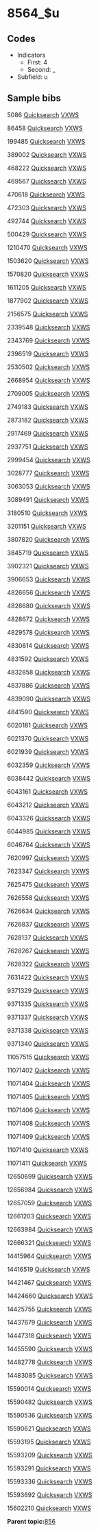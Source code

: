 # 8564\_$u

## Codes

-   Indicators
    -   First: 4
    -   Second: \_
-   Subfield: u

## Sample bibs

5086 [Quicksearch](https://search.library.yale.edu/catalog/5086) [VXWS](http://prodorbis.library.yale.edu:7014/vxws/GetHoldingsService?bibId=5086)

86458 [Quicksearch](https://search.library.yale.edu/catalog/86458) [VXWS](http://prodorbis.library.yale.edu:7014/vxws/GetHoldingsService?bibId=86458)

199485 [Quicksearch](https://search.library.yale.edu/catalog/199485) [VXWS](http://prodorbis.library.yale.edu:7014/vxws/GetHoldingsService?bibId=199485)

389002 [Quicksearch](https://search.library.yale.edu/catalog/389002) [VXWS](http://prodorbis.library.yale.edu:7014/vxws/GetHoldingsService?bibId=389002)

468222 [Quicksearch](https://search.library.yale.edu/catalog/468222) [VXWS](http://prodorbis.library.yale.edu:7014/vxws/GetHoldingsService?bibId=468222)

469567 [Quicksearch](https://search.library.yale.edu/catalog/469567) [VXWS](http://prodorbis.library.yale.edu:7014/vxws/GetHoldingsService?bibId=469567)

470618 [Quicksearch](https://search.library.yale.edu/catalog/470618) [VXWS](http://prodorbis.library.yale.edu:7014/vxws/GetHoldingsService?bibId=470618)

472303 [Quicksearch](https://search.library.yale.edu/catalog/472303) [VXWS](http://prodorbis.library.yale.edu:7014/vxws/GetHoldingsService?bibId=472303)

492744 [Quicksearch](https://search.library.yale.edu/catalog/492744) [VXWS](http://prodorbis.library.yale.edu:7014/vxws/GetHoldingsService?bibId=492744)

500429 [Quicksearch](https://search.library.yale.edu/catalog/500429) [VXWS](http://prodorbis.library.yale.edu:7014/vxws/GetHoldingsService?bibId=500429)

1210470 [Quicksearch](https://search.library.yale.edu/catalog/1210470) [VXWS](http://prodorbis.library.yale.edu:7014/vxws/GetHoldingsService?bibId=1210470)

1503620 [Quicksearch](https://search.library.yale.edu/catalog/1503620) [VXWS](http://prodorbis.library.yale.edu:7014/vxws/GetHoldingsService?bibId=1503620)

1570820 [Quicksearch](https://search.library.yale.edu/catalog/1570820) [VXWS](http://prodorbis.library.yale.edu:7014/vxws/GetHoldingsService?bibId=1570820)

1611205 [Quicksearch](https://search.library.yale.edu/catalog/1611205) [VXWS](http://prodorbis.library.yale.edu:7014/vxws/GetHoldingsService?bibId=1611205)

1877902 [Quicksearch](https://search.library.yale.edu/catalog/1877902) [VXWS](http://prodorbis.library.yale.edu:7014/vxws/GetHoldingsService?bibId=1877902)

2156575 [Quicksearch](https://search.library.yale.edu/catalog/2156575) [VXWS](http://prodorbis.library.yale.edu:7014/vxws/GetHoldingsService?bibId=2156575)

2339548 [Quicksearch](https://search.library.yale.edu/catalog/2339548) [VXWS](http://prodorbis.library.yale.edu:7014/vxws/GetHoldingsService?bibId=2339548)

2343769 [Quicksearch](https://search.library.yale.edu/catalog/2343769) [VXWS](http://prodorbis.library.yale.edu:7014/vxws/GetHoldingsService?bibId=2343769)

2396519 [Quicksearch](https://search.library.yale.edu/catalog/2396519) [VXWS](http://prodorbis.library.yale.edu:7014/vxws/GetHoldingsService?bibId=2396519)

2530502 [Quicksearch](https://search.library.yale.edu/catalog/2530502) [VXWS](http://prodorbis.library.yale.edu:7014/vxws/GetHoldingsService?bibId=2530502)

2668954 [Quicksearch](https://search.library.yale.edu/catalog/2668954) [VXWS](http://prodorbis.library.yale.edu:7014/vxws/GetHoldingsService?bibId=2668954)

2709005 [Quicksearch](https://search.library.yale.edu/catalog/2709005) [VXWS](http://prodorbis.library.yale.edu:7014/vxws/GetHoldingsService?bibId=2709005)

2749183 [Quicksearch](https://search.library.yale.edu/catalog/2749183) [VXWS](http://prodorbis.library.yale.edu:7014/vxws/GetHoldingsService?bibId=2749183)

2873182 [Quicksearch](https://search.library.yale.edu/catalog/2873182) [VXWS](http://prodorbis.library.yale.edu:7014/vxws/GetHoldingsService?bibId=2873182)

2917469 [Quicksearch](https://search.library.yale.edu/catalog/2917469) [VXWS](http://prodorbis.library.yale.edu:7014/vxws/GetHoldingsService?bibId=2917469)

2937751 [Quicksearch](https://search.library.yale.edu/catalog/2937751) [VXWS](http://prodorbis.library.yale.edu:7014/vxws/GetHoldingsService?bibId=2937751)

2999454 [Quicksearch](https://search.library.yale.edu/catalog/2999454) [VXWS](http://prodorbis.library.yale.edu:7014/vxws/GetHoldingsService?bibId=2999454)

3028777 [Quicksearch](https://search.library.yale.edu/catalog/3028777) [VXWS](http://prodorbis.library.yale.edu:7014/vxws/GetHoldingsService?bibId=3028777)

3063053 [Quicksearch](https://search.library.yale.edu/catalog/3063053) [VXWS](http://prodorbis.library.yale.edu:7014/vxws/GetHoldingsService?bibId=3063053)

3089491 [Quicksearch](https://search.library.yale.edu/catalog/3089491) [VXWS](http://prodorbis.library.yale.edu:7014/vxws/GetHoldingsService?bibId=3089491)

3180510 [Quicksearch](https://search.library.yale.edu/catalog/3180510) [VXWS](http://prodorbis.library.yale.edu:7014/vxws/GetHoldingsService?bibId=3180510)

3201151 [Quicksearch](https://search.library.yale.edu/catalog/3201151) [VXWS](http://prodorbis.library.yale.edu:7014/vxws/GetHoldingsService?bibId=3201151)

3807820 [Quicksearch](https://search.library.yale.edu/catalog/3807820) [VXWS](http://prodorbis.library.yale.edu:7014/vxws/GetHoldingsService?bibId=3807820)

3845719 [Quicksearch](https://search.library.yale.edu/catalog/3845719) [VXWS](http://prodorbis.library.yale.edu:7014/vxws/GetHoldingsService?bibId=3845719)

3902321 [Quicksearch](https://search.library.yale.edu/catalog/3902321) [VXWS](http://prodorbis.library.yale.edu:7014/vxws/GetHoldingsService?bibId=3902321)

3906653 [Quicksearch](https://search.library.yale.edu/catalog/3906653) [VXWS](http://prodorbis.library.yale.edu:7014/vxws/GetHoldingsService?bibId=3906653)

4826656 [Quicksearch](https://search.library.yale.edu/catalog/4826656) [VXWS](http://prodorbis.library.yale.edu:7014/vxws/GetHoldingsService?bibId=4826656)

4826680 [Quicksearch](https://search.library.yale.edu/catalog/4826680) [VXWS](http://prodorbis.library.yale.edu:7014/vxws/GetHoldingsService?bibId=4826680)

4828672 [Quicksearch](https://search.library.yale.edu/catalog/4828672) [VXWS](http://prodorbis.library.yale.edu:7014/vxws/GetHoldingsService?bibId=4828672)

4829578 [Quicksearch](https://search.library.yale.edu/catalog/4829578) [VXWS](http://prodorbis.library.yale.edu:7014/vxws/GetHoldingsService?bibId=4829578)

4830614 [Quicksearch](https://search.library.yale.edu/catalog/4830614) [VXWS](http://prodorbis.library.yale.edu:7014/vxws/GetHoldingsService?bibId=4830614)

4831592 [Quicksearch](https://search.library.yale.edu/catalog/4831592) [VXWS](http://prodorbis.library.yale.edu:7014/vxws/GetHoldingsService?bibId=4831592)

4832858 [Quicksearch](https://search.library.yale.edu/catalog/4832858) [VXWS](http://prodorbis.library.yale.edu:7014/vxws/GetHoldingsService?bibId=4832858)

4837886 [Quicksearch](https://search.library.yale.edu/catalog/4837886) [VXWS](http://prodorbis.library.yale.edu:7014/vxws/GetHoldingsService?bibId=4837886)

4839090 [Quicksearch](https://search.library.yale.edu/catalog/4839090) [VXWS](http://prodorbis.library.yale.edu:7014/vxws/GetHoldingsService?bibId=4839090)

4841590 [Quicksearch](https://search.library.yale.edu/catalog/4841590) [VXWS](http://prodorbis.library.yale.edu:7014/vxws/GetHoldingsService?bibId=4841590)

6020181 [Quicksearch](https://search.library.yale.edu/catalog/6020181) [VXWS](http://prodorbis.library.yale.edu:7014/vxws/GetHoldingsService?bibId=6020181)

6021370 [Quicksearch](https://search.library.yale.edu/catalog/6021370) [VXWS](http://prodorbis.library.yale.edu:7014/vxws/GetHoldingsService?bibId=6021370)

6021939 [Quicksearch](https://search.library.yale.edu/catalog/6021939) [VXWS](http://prodorbis.library.yale.edu:7014/vxws/GetHoldingsService?bibId=6021939)

6032359 [Quicksearch](https://search.library.yale.edu/catalog/6032359) [VXWS](http://prodorbis.library.yale.edu:7014/vxws/GetHoldingsService?bibId=6032359)

6038442 [Quicksearch](https://search.library.yale.edu/catalog/6038442) [VXWS](http://prodorbis.library.yale.edu:7014/vxws/GetHoldingsService?bibId=6038442)

6043161 [Quicksearch](https://search.library.yale.edu/catalog/6043161) [VXWS](http://prodorbis.library.yale.edu:7014/vxws/GetHoldingsService?bibId=6043161)

6043212 [Quicksearch](https://search.library.yale.edu/catalog/6043212) [VXWS](http://prodorbis.library.yale.edu:7014/vxws/GetHoldingsService?bibId=6043212)

6043326 [Quicksearch](https://search.library.yale.edu/catalog/6043326) [VXWS](http://prodorbis.library.yale.edu:7014/vxws/GetHoldingsService?bibId=6043326)

6044985 [Quicksearch](https://search.library.yale.edu/catalog/6044985) [VXWS](http://prodorbis.library.yale.edu:7014/vxws/GetHoldingsService?bibId=6044985)

6046764 [Quicksearch](https://search.library.yale.edu/catalog/6046764) [VXWS](http://prodorbis.library.yale.edu:7014/vxws/GetHoldingsService?bibId=6046764)

7620997 [Quicksearch](https://search.library.yale.edu/catalog/7620997) [VXWS](http://prodorbis.library.yale.edu:7014/vxws/GetHoldingsService?bibId=7620997)

7623347 [Quicksearch](https://search.library.yale.edu/catalog/7623347) [VXWS](http://prodorbis.library.yale.edu:7014/vxws/GetHoldingsService?bibId=7623347)

7625475 [Quicksearch](https://search.library.yale.edu/catalog/7625475) [VXWS](http://prodorbis.library.yale.edu:7014/vxws/GetHoldingsService?bibId=7625475)

7626558 [Quicksearch](https://search.library.yale.edu/catalog/7626558) [VXWS](http://prodorbis.library.yale.edu:7014/vxws/GetHoldingsService?bibId=7626558)

7626634 [Quicksearch](https://search.library.yale.edu/catalog/7626634) [VXWS](http://prodorbis.library.yale.edu:7014/vxws/GetHoldingsService?bibId=7626634)

7626837 [Quicksearch](https://search.library.yale.edu/catalog/7626837) [VXWS](http://prodorbis.library.yale.edu:7014/vxws/GetHoldingsService?bibId=7626837)

7628137 [Quicksearch](https://search.library.yale.edu/catalog/7628137) [VXWS](http://prodorbis.library.yale.edu:7014/vxws/GetHoldingsService?bibId=7628137)

7628267 [Quicksearch](https://search.library.yale.edu/catalog/7628267) [VXWS](http://prodorbis.library.yale.edu:7014/vxws/GetHoldingsService?bibId=7628267)

7628322 [Quicksearch](https://search.library.yale.edu/catalog/7628322) [VXWS](http://prodorbis.library.yale.edu:7014/vxws/GetHoldingsService?bibId=7628322)

7631422 [Quicksearch](https://search.library.yale.edu/catalog/7631422) [VXWS](http://prodorbis.library.yale.edu:7014/vxws/GetHoldingsService?bibId=7631422)

9371329 [Quicksearch](https://search.library.yale.edu/catalog/9371329) [VXWS](http://prodorbis.library.yale.edu:7014/vxws/GetHoldingsService?bibId=9371329)

9371335 [Quicksearch](https://search.library.yale.edu/catalog/9371335) [VXWS](http://prodorbis.library.yale.edu:7014/vxws/GetHoldingsService?bibId=9371335)

9371337 [Quicksearch](https://search.library.yale.edu/catalog/9371337) [VXWS](http://prodorbis.library.yale.edu:7014/vxws/GetHoldingsService?bibId=9371337)

9371338 [Quicksearch](https://search.library.yale.edu/catalog/9371338) [VXWS](http://prodorbis.library.yale.edu:7014/vxws/GetHoldingsService?bibId=9371338)

9371340 [Quicksearch](https://search.library.yale.edu/catalog/9371340) [VXWS](http://prodorbis.library.yale.edu:7014/vxws/GetHoldingsService?bibId=9371340)

11057515 [Quicksearch](https://search.library.yale.edu/catalog/11057515) [VXWS](http://prodorbis.library.yale.edu:7014/vxws/GetHoldingsService?bibId=11057515)

11071402 [Quicksearch](https://search.library.yale.edu/catalog/11071402) [VXWS](http://prodorbis.library.yale.edu:7014/vxws/GetHoldingsService?bibId=11071402)

11071404 [Quicksearch](https://search.library.yale.edu/catalog/11071404) [VXWS](http://prodorbis.library.yale.edu:7014/vxws/GetHoldingsService?bibId=11071404)

11071405 [Quicksearch](https://search.library.yale.edu/catalog/11071405) [VXWS](http://prodorbis.library.yale.edu:7014/vxws/GetHoldingsService?bibId=11071405)

11071406 [Quicksearch](https://search.library.yale.edu/catalog/11071406) [VXWS](http://prodorbis.library.yale.edu:7014/vxws/GetHoldingsService?bibId=11071406)

11071408 [Quicksearch](https://search.library.yale.edu/catalog/11071408) [VXWS](http://prodorbis.library.yale.edu:7014/vxws/GetHoldingsService?bibId=11071408)

11071409 [Quicksearch](https://search.library.yale.edu/catalog/11071409) [VXWS](http://prodorbis.library.yale.edu:7014/vxws/GetHoldingsService?bibId=11071409)

11071410 [Quicksearch](https://search.library.yale.edu/catalog/11071410) [VXWS](http://prodorbis.library.yale.edu:7014/vxws/GetHoldingsService?bibId=11071410)

11071411 [Quicksearch](https://search.library.yale.edu/catalog/11071411) [VXWS](http://prodorbis.library.yale.edu:7014/vxws/GetHoldingsService?bibId=11071411)

12650699 [Quicksearch](https://search.library.yale.edu/catalog/12650699) [VXWS](http://prodorbis.library.yale.edu:7014/vxws/GetHoldingsService?bibId=12650699)

12656984 [Quicksearch](https://search.library.yale.edu/catalog/12656984) [VXWS](http://prodorbis.library.yale.edu:7014/vxws/GetHoldingsService?bibId=12656984)

12657059 [Quicksearch](https://search.library.yale.edu/catalog/12657059) [VXWS](http://prodorbis.library.yale.edu:7014/vxws/GetHoldingsService?bibId=12657059)

12661203 [Quicksearch](https://search.library.yale.edu/catalog/12661203) [VXWS](http://prodorbis.library.yale.edu:7014/vxws/GetHoldingsService?bibId=12661203)

12663984 [Quicksearch](https://search.library.yale.edu/catalog/12663984) [VXWS](http://prodorbis.library.yale.edu:7014/vxws/GetHoldingsService?bibId=12663984)

12666321 [Quicksearch](https://search.library.yale.edu/catalog/12666321) [VXWS](http://prodorbis.library.yale.edu:7014/vxws/GetHoldingsService?bibId=12666321)

14415964 [Quicksearch](https://search.library.yale.edu/catalog/14415964) [VXWS](http://prodorbis.library.yale.edu:7014/vxws/GetHoldingsService?bibId=14415964)

14416519 [Quicksearch](https://search.library.yale.edu/catalog/14416519) [VXWS](http://prodorbis.library.yale.edu:7014/vxws/GetHoldingsService?bibId=14416519)

14421467 [Quicksearch](https://search.library.yale.edu/catalog/14421467) [VXWS](http://prodorbis.library.yale.edu:7014/vxws/GetHoldingsService?bibId=14421467)

14424660 [Quicksearch](https://search.library.yale.edu/catalog/14424660) [VXWS](http://prodorbis.library.yale.edu:7014/vxws/GetHoldingsService?bibId=14424660)

14425755 [Quicksearch](https://search.library.yale.edu/catalog/14425755) [VXWS](http://prodorbis.library.yale.edu:7014/vxws/GetHoldingsService?bibId=14425755)

14437679 [Quicksearch](https://search.library.yale.edu/catalog/14437679) [VXWS](http://prodorbis.library.yale.edu:7014/vxws/GetHoldingsService?bibId=14437679)

14447318 [Quicksearch](https://search.library.yale.edu/catalog/14447318) [VXWS](http://prodorbis.library.yale.edu:7014/vxws/GetHoldingsService?bibId=14447318)

14455590 [Quicksearch](https://search.library.yale.edu/catalog/14455590) [VXWS](http://prodorbis.library.yale.edu:7014/vxws/GetHoldingsService?bibId=14455590)

14482778 [Quicksearch](https://search.library.yale.edu/catalog/14482778) [VXWS](http://prodorbis.library.yale.edu:7014/vxws/GetHoldingsService?bibId=14482778)

14483085 [Quicksearch](https://search.library.yale.edu/catalog/14483085) [VXWS](http://prodorbis.library.yale.edu:7014/vxws/GetHoldingsService?bibId=14483085)

15590014 [Quicksearch](https://search.library.yale.edu/catalog/15590014) [VXWS](http://prodorbis.library.yale.edu:7014/vxws/GetHoldingsService?bibId=15590014)

15590482 [Quicksearch](https://search.library.yale.edu/catalog/15590482) [VXWS](http://prodorbis.library.yale.edu:7014/vxws/GetHoldingsService?bibId=15590482)

15590536 [Quicksearch](https://search.library.yale.edu/catalog/15590536) [VXWS](http://prodorbis.library.yale.edu:7014/vxws/GetHoldingsService?bibId=15590536)

15590621 [Quicksearch](https://search.library.yale.edu/catalog/15590621) [VXWS](http://prodorbis.library.yale.edu:7014/vxws/GetHoldingsService?bibId=15590621)

15593195 [Quicksearch](https://search.library.yale.edu/catalog/15593195) [VXWS](http://prodorbis.library.yale.edu:7014/vxws/GetHoldingsService?bibId=15593195)

15593209 [Quicksearch](https://search.library.yale.edu/catalog/15593209) [VXWS](http://prodorbis.library.yale.edu:7014/vxws/GetHoldingsService?bibId=15593209)

15593291 [Quicksearch](https://search.library.yale.edu/catalog/15593291) [VXWS](http://prodorbis.library.yale.edu:7014/vxws/GetHoldingsService?bibId=15593291)

15593336 [Quicksearch](https://search.library.yale.edu/catalog/15593336) [VXWS](http://prodorbis.library.yale.edu:7014/vxws/GetHoldingsService?bibId=15593336)

15593692 [Quicksearch](https://search.library.yale.edu/catalog/15593692) [VXWS](http://prodorbis.library.yale.edu:7014/vxws/GetHoldingsService?bibId=15593692)

15602210 [Quicksearch](https://search.library.yale.edu/catalog/15602210) [VXWS](http://prodorbis.library.yale.edu:7014/vxws/GetHoldingsService?bibId=15602210)

**Parent topic:**[856](../../tags/856/856.md)


